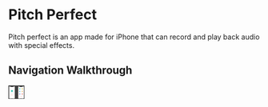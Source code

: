 # Pitch Perfect

Pitch perfect is an app made for iPhone that can record and play back audio with special effects. 

## Navigation Walkthrough

<img src='https://github.com/dcond007/PitchPerfect/blob/main/Navigation%20View.png' title='Navigation' width='32'  />
